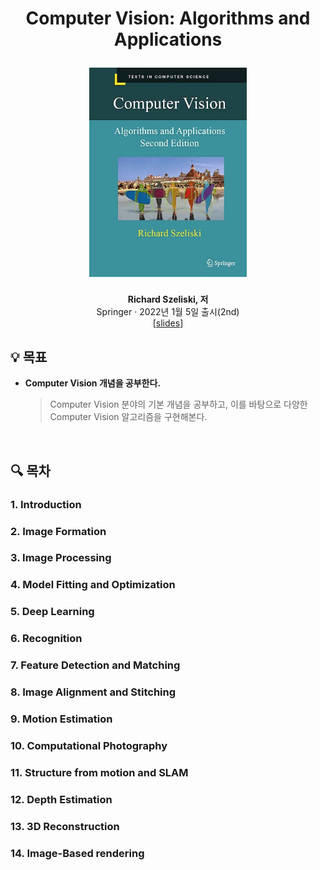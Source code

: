 <div width="100%" height="100%" align="center">
  
<h1 align="center">
  <p align="center">Computer Vision: Algorithms and Applications</p>
  <a href="https://szeliski.org/Book/">
    <img width="50%" src="cover.jpg" />
  </a>
</h1>
  
<b>Richard Szeliski, 저</b></br>
Springer · 2022년 1월 5일 출시(2nd)</br>
[[slides](https://dellaert.github.io/19F-4476/schedule.html)]</b> 

</div>

## :bulb: 목표

- **Computer Vision 개념을 공부한다.**

  > Computer Vision 분야의 기본 개념을 공부하고, 이를 바탕으로 다양한 Computer Vision 알고리즘을 구현해본다.

<br/>

## :mag: 목차

### 1. Introduction

### 2. Image Formation

### 3. Image Processing

### 4. Model Fitting and Optimization

### 5. Deep Learning

### 6. Recognition

### 7. Feature Detection and Matching

### 8. Image Alignment and Stitching

### 9. Motion Estimation

### 10. Computational Photography

### 11. Structure from motion and SLAM

### 12. Depth Estimation

### 13. 3D Reconstruction

### 14. Image-Based rendering